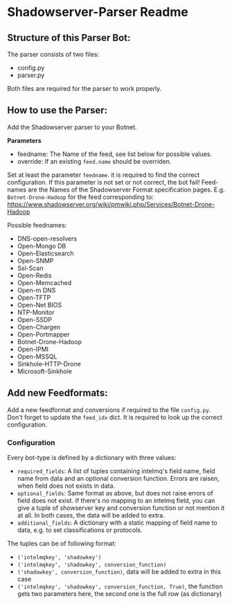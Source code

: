 # Shadowserver-Parser Readme

## Structure of this Parser Bot:
The parser consists of two files:
 * config.py
 * parser.py

Both files are required for the parser to work properly.


## How to use the Parser:
Add the Shadowserver parser to your Botnet.

**Parameters**
 * feedname: The Name of the feed, see list below for possible values.
 * override: If an existing `feed.name` should be overriden.

Set at least the parameter `feedname`. it is required to find the correct
configuration. If this parameter is not set or not correct, the bot fail!
Feed-names are the Names of the Shadowserver Format specification pages.
E.g. `Botnet-Drone-Hadoop` for the feed corresponding to:
https://www.shadowserver.org/wiki/pmwiki.php/Services/Botnet-Drone-Hadoop

Possible feednames:
* DNS-open-resolvers
* Open-Mongo DB
* Open-Elasticsearch
* Open-SNMP
* Ssl-Scan
* Open-Redis
* Open-Memcached
* Open-m DNS
* Open-TFTP
* Open-Net BIOS
* NTP-Monitor
* Open-SSDP
* Open-Chargen
* Open-Portmapper
* Botnet-Drone-Hadoop
* Open-IPMI
* Open-MSSQL
* Sinkhole-HTTP-Drone
* Microsoft-Sinkhole


## Add new Feedformats:
Add a new feedformat and conversions if required to the file
`config.py`. Don't forget to update the `feed_idx` dict.
It is required to look up the correct configuration.

### Configuration

Every bot-type is defined by a dictionary with three values:
- `required_fields`: A list of tuples containing intelmq's field name, field
  name from data and an optional conversion function. Errors are raisen, when
  field does not exists in data.
- `optional_fields`: Same format as above, but does not raise errors of field
  does not exist. If there's no mapping to an intelmq field, you can give a
  tuple of showserver key and conversion function or not mention it at all.
  In both cases, the data will be added to extra.
- `additional_fields`: A dictionary with a static mapping of field name to
  data, e.g. to set classifications or protocols.

The tuples can be of following format:

- `('intelmqkey', 'shadowkey')`
- `('intelmqkey', 'shadowkey', conversion_function)`
- `('shadowkey', conversion_function)`, data will be added to extra in this case
- `('intelmqkey', 'shadowkey', conversion_function, True)`, the function gets two parameters here, the second one is the full row (as dictionary)

